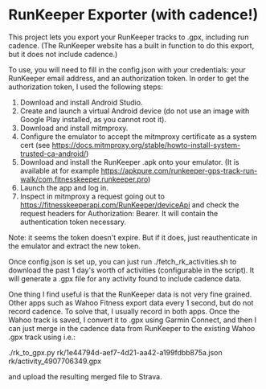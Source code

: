 # RunKeeper Exporter (with cadence!)

This project lets you export your RunKeeper tracks to .gpx, including run cadence.
(The RunKeeper website has a built in function to do this export, but it does not include cadence.)

To use, you will need to fill in the config.json with your credentials: your RunKeeper email address, and an authorization token.
In order to get the authorization token, I used the following steps:

1. Download and install Android Studio.
2. Create and launch a virtual Android device (do not use an image with Google Play installed, as you cannot root it).
3. Download and install mitmproxy.
4. Configure the emulator to accept the mitmproxy certificate as a system cert (see https://docs.mitmproxy.org/stable/howto-install-system-trusted-ca-android/)
5. Download and install the RunKeeper .apk onto your emulator.  (It is available at for example https://apkpure.com/runkeeper-gps-track-run-walk/com.fitnesskeeper.runkeeper.pro)
6. Launch the app and log in.
7. Inspect in mitmproxy a request going out to https://fitnesskeeperapi.com/RunKeeper/deviceApi and check the request headers for Authorization: Bearer.  It will contain the authentication token necessary.

Note: it seems the token doesn't expire.  But if it does, just reauthenticate in the emulator and extract the new token.

Once config.json is set up, you can just run ./fetch_rk_activities.sh to download the past 1 day's worth of activities (configurable in the script).  It will generate a .gpx file for any activity found to include cadence data.

One thing I find useful is that the RunKeeper data is not very fine grained.  Other apps such as Wahoo Fitness export data every 1 second, but do not record cadence.
To solve that, I usually record in both apps.  Once the Wahoo track is saved, I convert it to .gpx using Garmin Connect, and then I can just merge in the cadence data
from RunKeeper to the existing Wahoo .gpx track using i.e.:

./rk_to_gpx.py rk/1e44794d-aef7-4d21-aa42-a199fdbb875a.json rk/activity_4907706349.gpx

and upload the resulting merged file to Strava.